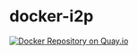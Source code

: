 docker-i2p
==========

[![Docker Repository on Quay.io](https://quay.io/repository/philipsoutham/i2p/status "Docker Repository on Quay.io")](https://quay.io/repository/philipsoutham/i2p)
